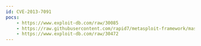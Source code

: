 ```yaml
---
id: CVE-2013-7091
pocs:
    - https://www.exploit-db.com/raw/30085
    - https://raw.githubusercontent.com/rapid7/metasploit-framework/master/modules/exploits/unix/webapp/zimbra_lfi.rb
    - https://www.exploit-db.com/raw/30472
---
```

